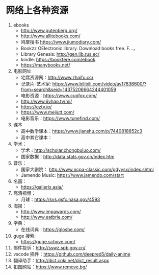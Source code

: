 # 网络上各种资源
1. ebooks   
   * http://www.gutenberg.org/
   * http://www.allitebooks.com/
   * 鸠摩搜书 https://www.jiumodiary.com/
   * Bookzz OElectronic library. Download books free. F...，
   * Library Genesis: http://gen.lib.rus.ec/
   * kindle: https://bookfere.com/ebook
   * https://manybooks.net/
2. 电影网址
   * 宅腐资源网：http://www.zhaifu.cc/
   * 记录片-艺术家: https://www.bilibili.com/video/av17836600/?from=search&seid=14375206664244401059
   * 电影资源：https://www.cupfox.com/
   * http://www.6vhao.tv/mj/
   * https://eztv.io/
   * https://www.meijutt.com/
   * 电影音乐：https://www.tunefind.com/
3. 课本
   * 高中数学课本：https://www.jianshu.com/p/7440818852c3
   * 高中其它课本：
4. 学术：
   * 学术：http://scholar.chongbuluo.com/
   * 国家数据：http://data.stats.gov.cn/index.htm
5. 音乐：
   * 国家大剧院： http://www.ncpa-classic.com/gdyysx/index.shtml
   * Jamendo Music: https://www.jamendo.com/start
6. 名画：
   * https://gallerix.asia/
7. 高清视频：
   * 月球：https://svs.gsfc.nasa.gov/4593
8. 海报：
   * http://www.impawards.com/
   * http://www.eatbrie.com/
9. 字典：
   * 在线词典：https://glosbe.com/
10. guge 搜索: 
      * https://guge.schove.com/
11. 邮件投诉：http://sswz.spb.gov.cn/
12. vscode 插件：https://github.com/deepred5/daily-anime
13. 翻译助手：http://dict.cnki.net/dict_result.aspx
14. 扣图网站：https://www.remove.bg/ 

